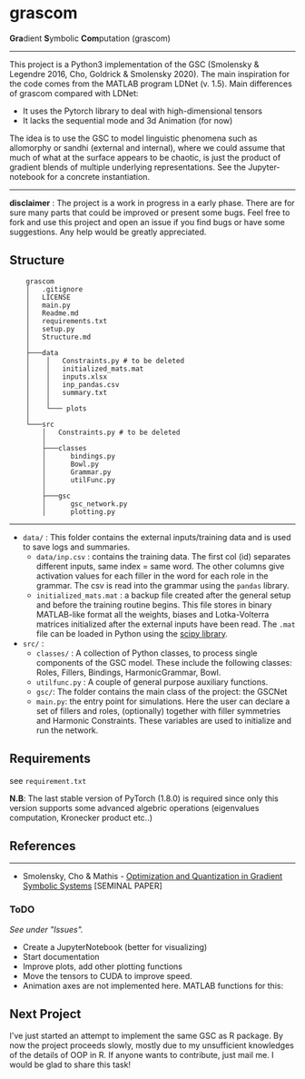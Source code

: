 # grascom

**Gra**dient **S**ymbolic **Com**putation (grascom)

---

This project is a Python3 implementation of the GSC (Smolensky & Legendre 2016, Cho, Goldrick & Smolensky 2020).
The main inspiration for the code comes from the MATLAB program LDNet (v. 1.5). Main differences of grascom compared with LDNet:

- It uses the Pytorch library to deal with high-dimensional tensors
- It lacks the sequential mode and 3d Animation (for now)

The idea is to use the GSC to model linguistic phenomena such as allomorphy or sandhi (external and internal), where we could assume that much of what at the surface appears to be chaotic, is just the product of gradient blends of multiple underlying representations.
See the Jupyter-notebook for a concrete instantiation.

---

**disclaimer** : The project is a work in progress in a early phase.
There are for sure many parts that could be improved or present some bugs. Feel free to fork and use this project and open an issue if you find bugs or have some suggestions.
Any help would be greatly appreciated.

## Structure

```
    grascom
    │   .gitignore
    │   LICENSE
    │   main.py
    │   Readme.md
    │   requirements.txt
    │   setup.py
    │   Structure.md
    │
    ├───data
    │    │   Constraints.py # to be deleted
    │    │   initialized_mats.mat
    │    │   inputs.xlsx
    │    │   inp_pandas.csv
    │    │   summary.txt
    │    │
    │    └─── plots
    │
    └───src
        │   Constraints.py # to be deleted
        │
        ├───classes
        │      bindings.py
        │      Bowl.py
        │      Grammar.py
        │      utilFunc.py
        │
        ├───gsc
        │      gsc_network.py
        │      plotting.py

```

---

- `data/` : This folder contains the external inputs/training data and is used to save logs and summaries.
  - `data/inp.csv` : contains the training data. The first col (id) separates different inputs, same index = same word. The other columns give activation values for each filler in the word for each role in the grammar. The csv is read into the grammar using the `pandas` library.
  - `initialized_mats.mat` : a backup file created after the general setup and before the training routine begins. This file stores in binary MATLAB-like format all the weights, biases and Lotka-Volterra matrices
    initialized after the external inputs have been read. The `.mat` file can be loaded in Python using the [scipy library](https://docs.scipy.org/doc/scipy/reference/io.html).
- `src/` :
  - `classes/` : A collection of Python classes, to process single components of the GSC model. These include the following classes: Roles, Fillers, Bindings, HarmonicGrammar, Bowl.
  - `utilfunc.py` : A couple of general purpose auxiliary functions.
  - `gsc/`: The folder contains the main class of the project: the GSCNet
  - `main.py`: the entry point for simulations. Here the user can declare a set of fillers and roles, (optionally) together with filler symmetries
    and Harmonic Constraints. These variables are used to initialize and run the network.

## Requirements

see `requirement.txt`

**N.B**: The last stable version of PyTorch (1.8.0) is required since only this version supports some advanced algebric operations (eigenvalues computation, Kronecker product etc..)

## References

---

- Smolensky, Cho & Mathis - [Optimization and Quantization in Gradient Symbolic Systems](https://onlinelibrary.wiley.com/doi/pdf/10.1111/cogs.12047) [SEMINAL PAPER]

### ToDO

<em>See under "Issues".</em>

- Create a JupyterNotebook (better for visualizing)
- Start documentation
- Improve plots, add other plotting functions
- Move the tensors to CUDA to improve speed.
- Animation axes are not implemented here. MATLAB functions for this:

## Next Project

I've just started an attempt to implement the same GSC as R package. By now the project proceeds slowly, mostly due to my unsufficient knowledges of the details of OOP in R. If anyone wants to contribute, just mail me. I would be glad to share this task!
